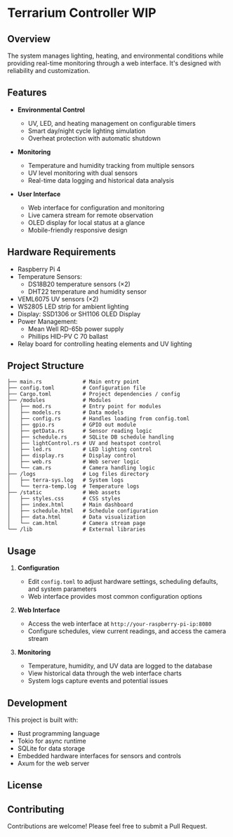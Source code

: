 # Terrarium Controller WIP

## Overview

The system manages lighting, heating, and environmental conditions while providing real-time monitoring through a web interface. It's designed with reliability and customization.

## Features

- **Environmental Control**
  - UV, LED, and heating management on configurable timers
  - Smart day/night cycle lighting simulation
  - Overheat protection with automatic shutdown

- **Monitoring**
  - Temperature and humidity tracking from multiple sensors
  - UV level monitoring with dual sensors
  - Real-time data logging and historical data analysis
  
- **User Interface**
  - Web interface for configuration and monitoring
  - Live camera stream for remote observation
  - OLED display for local status at a glance
  - Mobile-friendly responsive design

## Hardware Requirements

- Raspberry Pi 4
- Temperature Sensors:
  - DS18B20 temperature sensors (×2)
  - DHT22 temperature and humidity sensor
- VEML6075 UV sensors (×2)
- WS2805 LED strip for ambient lighting
- Display: SSD1306 or SH1106 OLED Display
- Power Management:
  - Mean Well RD-65b power supply
  - Phillips HID-PV C 70 ballast
- Relay board for controlling heating elements and UV lighting


## Project Structure

```
├── main.rs             # Main entry point
├── config.toml         # Configuration file
├── Cargo.toml          # Project dependencies / config
├── /modules            # Modules
│   ├── mod.rs          # Entry point for modules
│   ├── models.rs       # Data models
│   ├── config.rs       # Handles loading from config.toml
│   ├── gpio.rs         # GPIO out module
│   ├── getData.rs      # Sensor reading logic
│   ├── schedule.rs     # SQLite DB schedule handling
│   ├── lightControl.rs # UV and heatspot control
│   ├── led.rs          # LED lighting control
│   ├── display.rs      # Display control
│   ├── web.rs          # Web server logic
│   └── cam.rs          # Camera handling logic
├── /logs               # Log files directory
│   ├── terra-sys.log   # System logs
│   └── terra-temp.log  # Temperature logs
├── /static             # Web assets
│   ├── styles.css      # CSS styles
│   ├── index.html      # Main dashboard
│   ├── schedule.html   # Schedule configuration
│   ├── data.html       # Data visualization
│   └── cam.html        # Camera stream page
└── /lib                # External libraries
```

## Usage

1. **Configuration**
   - Edit `config.toml` to adjust hardware settings, scheduling defaults, and system parameters
   - Web interface provides most common configuration options

2. **Web Interface**
   - Access the web interface at `http://your-raspberry-pi-ip:8080`
   - Configure schedules, view current readings, and access the camera stream

3. **Monitoring**
   - Temperature, humidity, and UV data are logged to the database
   - View historical data through the web interface charts
   - System logs capture events and potential issues

## Development

This project is built with:
- Rust programming language
- Tokio for async runtime
- SQLite for data storage
- Embedded hardware interfaces for sensors and controls
- Axum for the web server

## License



## Contributing

Contributions are welcome! Please feel free to submit a Pull Request.

